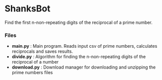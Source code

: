 # ShanksBot

Find the first n-non-repeating digits of the reciprocal of a prime number.

### Files
* **main.py**     : Main program. Reads input csv of prime numbers, calculates reciprocals and saves results.
* **divide.py**   : Algorithm for finding the n-non-repeating digits of the reciprocal of a number
* **download.py** : Download manager for downloading and unzipping the prime numbers files 
